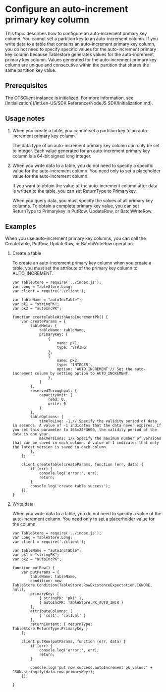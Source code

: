 # Configure an auto-increment primary key column

This topic describes how to configure an auto-increment primary key column. You cannot set a partition key to an auto-increment column. If you write data to a table that contains an auto-increment primary key column, you do not need to specify specific values for the auto-increment primary key column because Tablestore generates values for the auto-increment primary key column. Values generated for the auto-increment primary key column are unique and consecutive within the partition that shares the same partition key value.

## Prerequisites

The OTSClient instance is initialized. For more information, see [Initialization](/intl.en-US/SDK Reference/NodeJS SDK/Initialization.md).

## Usage notes

1.  When you create a table, you cannot set a partition key to an auto-increment primary key column.

    The data type of an auto-increment primary key column can only be set to integer. Each value generated for an auto-increment primary key column is a 64-bit signed long integer.

2.  When you write data to a table, you do not need to specify a specific value for the auto-increment column. You need only to set a placeholder value for the auto-increment column.

    If you want to obtain the value of the auto-increment column after data is written to the table, you can set ReturnType to Primarykey.

    When you query data, you must specify the values of all primary key columns. To obtain a complete primary key value, you can set ReturnType to Primarykey in PutRow, UpdateRow, or BatchWriteRow.


## Examples

When you use auto-increment primary key columns, you can call the CreateTable, PutRow, UpdateRow, or BatchWriteRow operation.

1.  Create a table

    To create an auto-increment primary key column when you create a table, you must set the attribute of the primary key column to AUTO\_INCREMENT.

    ```
    var TableStore = require('../index.js');
    var Long = TableStore.Long;
    var client = require('./client');
    
    var tableName = "autoIncTable";
    var pk1 = "stringPK";
    var pk2 = "autoIncPK";
    
    function createTableWithAutoIncrementPk() {
        var createParams = {
            tableMeta: {
                tableName: tableName,
                primaryKey: [
                    {
                        name: pk1,
                        type: 'STRING'
                    },
                    {
                        name: pk2,
                        type: 'INTEGER',
                        option: 'AUTO_INCREMENT'// Set the auto-increment column by setting option to AUTO_INCREMENT.
                    },
                ]
            },
            reservedThroughput: {
                capacityUnit: {
                    read: 0,
                    write: 0
                }
            },
            tableOptions: {
                timeToLive: -1,// Specify the validity period of data in seconds. A value of -1 indicates that the data never expires. If you set this parameter to 365×24*3600, the validity period of the data is one year.
                maxVersions: 1// Specify the maximum number of versions that can be saved in each column. A value of 1 indicates that only the latest version is saved in each column.
            },
        };
    
        client.createTable(createParams, function (err, data) {
            if (err) {
                console.log('error:', err);
                return;
            }
            console.log('create table success');
        });
    }
    ```

2.  Write data

    When you write data to a table, you do not need to specify a value of the auto-increment column. You need only to set a placerholder value for the column.

    ```
    var TableStore = require('../index.js');
    var Long = TableStore.Long;
    var client = require('./client');
    
    var tableName = "autoIncTable";
    var pk1 = "stringPK";
    var pk2 = "autoIncPK";
    
    function putRow() {
        var putParams = {
            tableName: tableName,
            condition: new TableStore.Condition(TableStore.RowExistenceExpectation.IGNORE, null),
            primaryKey: [
                { stringPK: 'pk1' },
                { autoIncPK: TableStore.PK_AUTO_INCR }
            ],
            attributeColumns: [
                { 'col1': 'col1val' }
            ],
            returnContent: { returnType: TableStore.ReturnType.Primarykey }
        };
    
        client.putRow(putParams, function (err, data) {
            if (err) {
                console.log('error:', err);
                return;
            }
    
            console.log('put row success,autoIncrement pk value:' + JSON.stringify(data.row.primaryKey));
        });
    
    }
    ```



